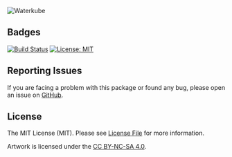 ![Waterkube](https://user-images.githubusercontent.com/1419087/184463376-41f2b02f-53ad-4fe2-9be3-dd94cdf2bc2a.png)

## Badges

[![Build Status](https://github.com/waterkube/waterkube/workflows/tests/badge.svg)](https://github.com/waterkube/waterkube/actions)
[![License: MIT](https://img.shields.io/badge/License-MIT-brightgreen.svg)](LICENSE.md)

## Reporting Issues

If you are facing a problem with this package or found any bug, please open an issue on [GitHub](https://github.com/waterkube/waterkube/issues).

## License

The MIT License (MIT). Please see [License File](LICENSE.md) for more information.

Artwork is licensed under the [CC BY-NC-SA 4.0](https://creativecommons.org/licenses/by-nc-sa/4.0/).
